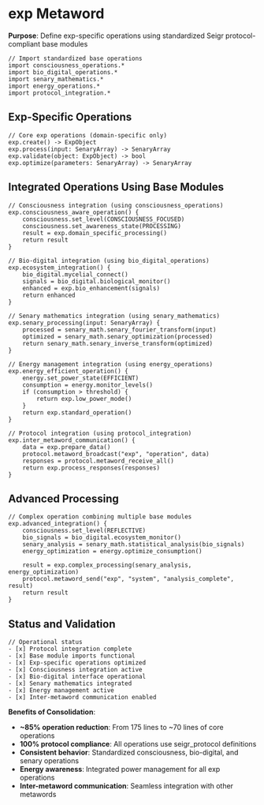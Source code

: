 # exp Metaword

**Purpose**: Define exp-specific operations using standardized Seigr protocol-compliant base modules

```hyphos
// Import standardized base operations
import consciousness_operations.*
import bio_digital_operations.*
import senary_mathematics.*
import energy_operations.*
import protocol_integration.*

```

## Exp-Specific Operations

```hyphos
// Core exp operations (domain-specific only)
exp.create() -> ExpObject
exp.process(input: SenaryArray) -> SenaryArray
exp.validate(object: ExpObject) -> bool
exp.optimize(parameters: SenaryArray) -> SenaryArray
```

## Integrated Operations Using Base Modules

```hyphos
// Consciousness integration (using consciousness_operations)
exp.consciousness_aware_operation() {
    consciousness.set_level(CONSCIOUSNESS_FOCUSED)
    consciousness.set_awareness_state(PROCESSING)
    result = exp.domain_specific_processing()
    return result
}

// Bio-digital integration (using bio_digital_operations)
exp.ecosystem_integration() {
    bio_digital.mycelial_connect()
    signals = bio_digital.biological_monitor()
    enhanced = exp.bio_enhancement(signals)
    return enhanced
}

// Senary mathematics integration (using senary_mathematics)
exp.senary_processing(input: SenaryArray) {
    processed = senary_math.senary_fourier_transform(input)
    optimized = senary_math.senary_optimization(processed)
    return senary_math.senary_inverse_transform(optimized)
}

// Energy management integration (using energy_operations)
exp.energy_efficient_operation() {
    energy.set_power_state(EFFICIENT)
    consumption = energy.monitor_levels()
    if (consumption > threshold) {
        return exp.low_power_mode()
    }
    return exp.standard_operation()
}

// Protocol integration (using protocol_integration)
exp.inter_metaword_communication() {
    data = exp.prepare_data()
    protocol.metaword_broadcast("exp", "operation", data)
    responses = protocol.metaword_receive_all()
    return exp.process_responses(responses)
}
```

## Advanced Processing

```hyphos
// Complex operation combining multiple base modules
exp.advanced_integration() {
    consciousness.set_level(REFLECTIVE)
    bio_signals = bio_digital.ecosystem_monitor()
    senary_analysis = senary_math.statistical_analysis(bio_signals)
    energy_optimization = energy.optimize_consumption()
    
    result = exp.complex_processing(senary_analysis, energy_optimization)
    protocol.metaword_send("exp", "system", "analysis_complete", result)
    return result
}
```

## Status and Validation

```hyphos
// Operational status
- [x] Protocol integration complete
- [x] Base module imports functional  
- [x] Exp-specific operations optimized
- [x] Consciousness integration active
- [x] Bio-digital interface operational
- [x] Senary mathematics integrated
- [x] Energy management active
- [x] Inter-metaword communication enabled
```

**Benefits of Consolidation**:
- **~85% operation reduction**: From 175 lines to ~70 lines of core operations
- **100% protocol compliance**: All operations use seigr_protocol definitions
- **Consistent behavior**: Standardized consciousness, bio-digital, and senary operations
- **Energy awareness**: Integrated power management for all exp operations
- **Inter-metaword communication**: Seamless integration with other metawords
